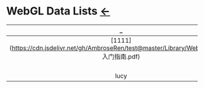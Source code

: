 # WebGL Data Lists  [←](../index.md)

| _ | _ | _ |
|:---:|:---:|:---:|
| [1111](https://cdn.jsdelivr.net/gh/AmbroseRen/test@master/Library/WebGL/Three.js 入门指南.pdf) | []() | []() |
| []() | []() | []() |
| []() | []() | []() |
| []() | []() | []() |
| []() | []() | []() |
| lucy | 25 | X |
